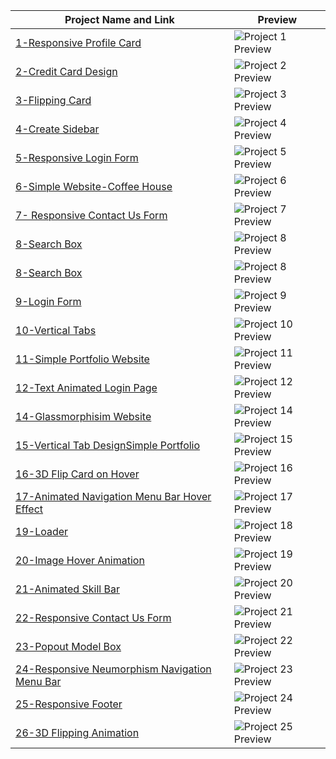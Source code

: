 | Project Name and Link | Preview |
|--------------|---------|
| [1-Responsive Profile Card](https://github.com/asyylz/Html-Css-Repo-SelfStudy/tree/5510abe1983f5fba8c9f0b1496e570e2f6682ccd/50%20html-css%20projects/1-Responsive%20Profile%20Card) | ![Project 1 Preview](/50%20html-css%20projects/0-Screen%20Shots/9-Login%20Form.jpg)|
| [2-Credit Card Design](https://github.com/asyylz/Html-Css-Repo-SelfStudy/tree/6c6ff447ecad01fd09dd1163a017118c549a8ad0/50%20html-css%20projects/2-Credit%20Card%20Design)  | ![Project 2 Preview](/50%20html-css%20projects/0-Screen%20Shots/2-credit%20card%20design.jpg)|
|[3-Flipping Card](https://github.com/asyylz/Html-Css-Repo-SelfStudy/tree/6c6ff447ecad01fd09dd1163a017118c549a8ad0/50%20html-css%20projects/3-Flipping%20Card) |![Project 3 Preview](/50%20html-css%20projects/0-Screen%20Shots/3-flipping-card.jpg)|
|[4-Create Sidebar](https://github.com/asyylz/Html-Css-Repo-SelfStudy/tree/1f4c4fe08e91bc212c109283ed9ff607a93109e2/50%20html-css%20projects/4-Create%20Sidebar)|![Project 4 Preview](/50%20html-css%20projects/0-Screen%20Shots/4-create%20sidebar.jpg)|
|[5-Responsive Login Form](https://github.com/asyylz/Html-Css-Repo-SelfStudy/tree/1f4c4fe08e91bc212c109283ed9ff607a93109e2/50%20html-css%20projects/5-Responsive%20Login%20Form)|![Project 5 Preview](/50%20html-css%20projects/0-Screen%20Shots/5-Responsive%20Login%20Form.jpg)|
|[6-Simple Website-Coffee House]()|![Project 6 Preview](/50%20html-css%20projects/0-Screen%20Shots/6-Asy%20Coffee%20House.jpeg)|
|[7- Responsive Contact Us Form](https://github.com/asyylz/Html-Css-Repo-SelfStudy/tree/45bbda586ad3968556b4ce89a2a8240fe3bffc15/50%20html-css%20projects/7-%20Responsive%20Contact%20Us%20Form)|![Project 7 Preview](/50%20html-css%20projects/0-Screen%20Shots/7-%20Responsive%20Contact%20Us%20Form.jpg)|
|[8-Search Box](https://github.com/asyylz/Html-Css-Repo-SelfStudy/tree/45bbda586ad3968556b4ce89a2a8240fe3bffc15/50%20html-css%20projects/8-Search%20Box)|![Project 8 Preview](/50%20html-css%20projects/0-Screen%20Shots/8-Search%20Box-close.jpg)|
|[8-Search Box](https://github.com/asyylz/Html-Css-Repo-SelfStudy/tree/45bbda586ad3968556b4ce89a2a8240fe3bffc15/50%20html-css%20projects/8-Search%20Box)|![Project 8 Preview](/50%20html-css%20projects/0-Screen%20Shots/8-Search%20Box-open.jpg)|
|[9-Login Form](https://github.com/asyylz/Html-Css-Repo-SelfStudy/tree/45bbda586ad3968556b4ce89a2a8240fe3bffc15/50%20html-css%20projects/9-Login%20Form-Gradient)|![Project 9 Preview](/50%20html-css%20projects/0-Screen%20Shots/9-Login%20Form.jpg)|
|[10-Vertical Tabs](https://github.com/asyylz/Html-Css-Repo-SelfStudy/tree/4d314b0131ddbe06ce17a14a727f8e64eea18a10/50%20html-css%20projects/10-Vertical%20Tabs)|![Project 10 Preview](/50%20html-css%20projects/0-Screen%20Shots/10-Vertical%20tabs.jpg)|
|[11-Simple Portfolio Website](https://github.com/asyylz/Html-Css-Repo-SelfStudy/tree/4d314b0131ddbe06ce17a14a727f8e64eea18a10/50%20html-css%20projects/11-Simple%20Portfolio%20Website)|![Project 11 Preview](/50%20html-css%20projects/0-Screen%20Shots/11-Simple%20Portfolio%20Website.jpg)|
|[12-Text Animated Login Page](https://github.com/asyylz/Html-Css-Repo-SelfStudy/tree/4d314b0131ddbe06ce17a14a727f8e64eea18a10/50%20html-css%20projects/12-Text%20Animated%20Login%20Page)|![Project 12 Preview](/50%20html-css%20projects/0-Screen%20Shots/12-Text%20Animated%20Login%20Page.jpg)|
|[14-Glassmorphisim Website](https://github.com/asyylz/Html-Css-Repo-SelfStudy/tree/4d314b0131ddbe06ce17a14a727f8e64eea18a10/50%20html-css%20projects/14-Glassmorphisim%20Website)|![Project 14 Preview](/50%20html-css%20projects/0-Screen%20Shots/13-Glassmorphisim%20Website.jpg)|
|[15-Vertical Tab DesignSimple Portfolio](https://github.com/asyylz/Html-Css-Repo-SelfStudy/tree/4d314b0131ddbe06ce17a14a727f8e64eea18a10/50%20html-css%20projects/15-Vertical%20Tab%20DesignSimple%20Portfolio)|![Project 15 Preview](/50%20html-css%20projects/0-Screen%20Shots/15-Vertical%20Tab%20DesignSimple%20Portfolio.jpg)|
|[16-3D Flip Card on Hover](https://github.com/asyylz/Html-Css-Repo-SelfStudy/tree/4d314b0131ddbe06ce17a14a727f8e64eea18a10/50%20html-css%20projects/16-3D%20Flip%20Card%20on%20Hover)|![Project 16 Preview](/50%20html-css%20projects/0-Screen%20Shots/16-3D%20Flip%20Card%20on%20Hover.jpg)|
|[17-Animated Navigation Menu Bar Hover Effect](https://github.com/asyylz/Html-Css-Repo-SelfStudy/tree/4d314b0131ddbe06ce17a14a727f8e64eea18a10/50%20html-css%20projects/17-Animated%20Navigation%20Menu%20Bar%20Hover%20Effect)|![Project 17 Preview](/50%20html-css%20projects/0-Screen%20Shots/17-Animated%20Navigation%20Menu%20Bar%20Hover%20Effect.jpg)|
|[19-Loader](https://github.com/asyylz/Html-Css-Repo-SelfStudy/tree/4d314b0131ddbe06ce17a14a727f8e64eea18a10/50%20html-css%20projects/19-Loader%20)|![Project 18 Preview](/50%20html-css%20projects/0-Screen%20Shots/19-Loader.jpg)|
|[20-Image Hover Animation](https://github.com/asyylz/Html-Css-Repo-SelfStudy/tree/05caf8fab8e448b59bd1b019a96dbe4da829e978/50%20html-css%20projects/20-Image%20Hover%20Animation%20)|![Project 19 Preview](/50%20html-css%20projects/0-Screen%20Shots/20-Image%20Hover%20Animation%20.jpg)|
|[21-Animated Skill Bar](https://github.com/asyylz/Html-Css-Repo-SelfStudy/tree/05caf8fab8e448b59bd1b019a96dbe4da829e978/50%20html-css%20projects/21-Animated%20Skill%20Bar)|![Project 20 Preview](/50%20html-css%20projects/0-Screen%20Shots/21-Animated%20Skill%20Bar.jpg)|
|[22-Responsive Contact Us Form](https://github.com/asyylz/Html-Css-Repo-SelfStudy/tree/05caf8fab8e448b59bd1b019a96dbe4da829e978/50%20html-css%20projects/22-Responsive%20Contact%20us%20Form)|![Project 21 Preview](/50%20html-css%20projects/0-Screen%20Shots/22-Responsive%20Contact%20Us%20Form.jpg)|
|[23-Popout Model Box](https://github.com/asyylz/Html-Css-Repo-SelfStudy/tree/05caf8fab8e448b59bd1b019a96dbe4da829e978/50%20html-css%20projects/23-Popup%20Modal%20Box)|![Project 22 Preview](/50%20html-css%20projects/0-Screen%20Shots/23-Popout%20Model%20Box.jpg)|
|[24-Responsive Neumorphism Navigation Menu Bar](https://github.com/asyylz/Html-Css-Repo-SelfStudy/tree/05caf8fab8e448b59bd1b019a96dbe4da829e978/50%20html-css%20projects/24-Responsive%20Neumorphism%20Navigation%20Menu%20Bar)|![Project 23 Preview](/50%20html-css%20projects/0-Screen%20Shots/24-Responsive%20Neumorphism%20Navigation%20Menu%20Bar.jpg)|
|[25-Responsive Footer](https://github.com/asyylz/Html-Css-Repo-SelfStudy/tree/05caf8fab8e448b59bd1b019a96dbe4da829e978/50%20html-css%20projects/25-Responsive%20Footer)|![Project 24 Preview](/50%20html-css%20projects/0-Screen%20Shots/25-Responsive%20Footer.jpg)|
|[26-3D Flipping Animation](https://github.com/asyylz/Html-Css-Repo-SelfStudy/tree/05caf8fab8e448b59bd1b019a96dbe4da829e978/50%20html-css%20projects/26-3D%20Flipping%20Animation)|![Project 25 Preview](/50%20html-css%20projects/0-Screen%20Shots/26-3D%20Flipping%20Animation.jpg)|



